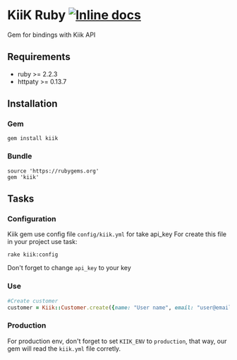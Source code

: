 # KiiK Ruby [![Inline docs](http://inch-ci.org/github/kiik-payments/kiik-ruby.svg?branch=master)](http://inch-ci.org/github/kiik-payments/kiik-ruby)
Gem for bindings with Kiik API

Requirements
--------------
* ruby    >= 2.2.3
* httpaty >= 0.13.7

Installation
--------------
### Gem ###
   `gem install kiik`

### Bundle ###
    source 'https://rubygems.org'
    gem 'kiik'

Tasks
-----
### Configuration ###
Kiik gem use config file `config/kiik.yml` for take api_key
For create this file in your project use task:

`rake kiik:config`

Don't forget to change `api_key` to your key

### Use ###

```ruby
#Create customer
customer = Kiik::Customer.create({name: "User name", email: "user@email.com"})
```

### Production

For production env, don't forget to set `KIIK_ENV` to `production`, that way, our gem will read the `kiik.yml` file corretly.
